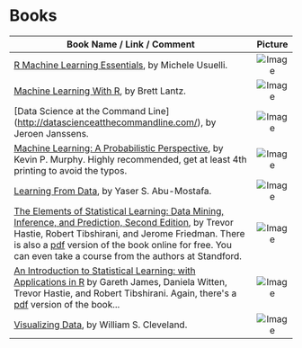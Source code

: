 # Books

| Book Name / Link / Comment | Picture |
|--------------------------------------------|:-------------------------------------------------------------------:|
| [R Machine Learning Essentials](http://www.amazon.com/Machine-Learning-Essentials-Michele-Usuelli/dp/178398774X), by Michele Usuelli.  | ![Image](http://ecx.images-amazon.com/images/I/51er3ZCx%2BLL.jpg) |
| [Machine Learning With R](http://www.amazon.com/Machine-Learning-R-Brett-Lantz/dp/1782162143), by Brett Lantz.  | ![Image](http://ecx.images-amazon.com/images/I/518PBAYk%2BxL.jpg) |
| [Data Science at the Command Line] (http://datascienceatthecommandline.com/), by Jeroen Janssens.  | ![Image](http://ecx.images-amazon.com/images/I/51422LN6yML.jpg) |
| [Machine Learning: A Probabilistic Perspective](http://www.amazon.com/Machine-Learning-Probabilistic-Perspective-Computation/dp/0262018020/), by Kevin P. Murphy.  Highly recommended, get at least 4th printing to avoid the typos. | ![Image](http://ecx.images-amazon.com/images/I/41IsY16f9PL.jpg) |
| [Learning From Data](http://www.amazon.com/Learning-Data-Yaser-S-Abu-Mostafa/dp/1600490069/), by Yaser S. Abu-Mostafa.  | ![Image](http://ecx.images-amazon.com/images/I/41%2B9AHJZt2L.jpg) |
| [The Elements of Statistical Learning: Data Mining, Inference, and Prediction, Second Edition](http://www.amazon.com/Elements-Statistical-Learning-Prediction-Statistics/dp/0387848576/), by Trevor Hastie, Robert Tibshirani, and Jerome Friedman.  There is also a [pdf](http://web.stanford.edu/~hastie/local.ftp/Springer/OLD/ESLII_print4.pdf) version of the book online for free.  You can even take a course from the authors at Standford. | ![Image](http://ecx.images-amazon.com/images/I/41LeU3HcBdL.jpg) |
| [An Introduction to Statistical Learning: with Applications in R](http://www.amazon.com/Introduction-Statistical-Learning-Applications-Statistics/dp/1461471370/) by Gareth James, Daniela Witten, Trevor Hastie, and Robert Tibshirani.  Again, there's a [pdf](http://www-bcf.usc.edu/~gareth/ISL/ISLR%20Fourth%20Printing.pdf) version of the book... | ![Image](http://ecx.images-amazon.com/images/I/41PwrSEJZ9L.jpg) |
| [Visualizing Data](http://www.amazon.com/Visualizing-Data-William-S-Cleveland/dp/0963488406/), by William S. Cleveland. | ![Image](http://ecx.images-amazon.com/images/I/51MY3M1fUQL.jpg) |

